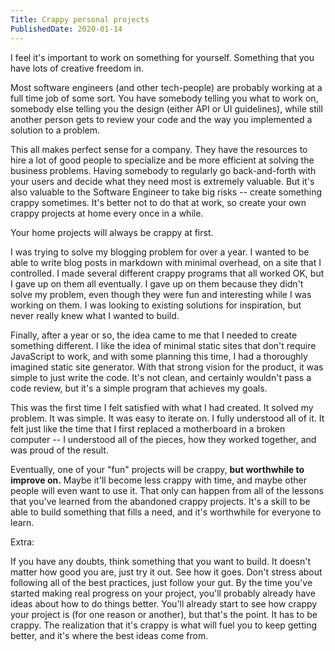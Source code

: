 ```yaml
---
Title: Crappy personal projects
PublishedDate: 2020-01-14
---
```

I feel it's important to work on something for yourself. Something that you have lots of creative freedom in.

Most software engineers (and other tech-people) are probably working at a full time job of some sort. You have somebody telling you what to work on, somebody else telling you the design (either API or UI guidelines), while still another person gets to review your code and the way you implemented a solution to a problem.

This all makes perfect sense for a company. They have the resources to hire a lot of good people to specialize and be more efficient at solving the business problems. Having somebody to regularly go back-and-forth with your users and decide what they need most is extremely valuable. But it's also valuable to the Software Engineer to take big risks -- create something crappy sometimes. It's better not to do that at work, so create your own crappy projects at home every once in a while.

Your home projects will always be crappy at first.

I was trying to solve my blogging problem for over a year. I wanted to be able to write blog posts in markdown with minimal overhead, on a site that I controlled. I made several different crappy programs that all worked OK, but I gave up on them all eventually. I gave up on them because they didn't solve my problem, even though they were fun and interesting while I was working on them. I was looking to existing solutions for inspiration, but never really knew what I wanted to build.

Finally, after a year or so, the idea came to me that I needed to create something different. I like the idea of minimal static sites that don't require JavaScript to work, and with some planning this time, I had a thoroughly imagined static site generator. With that strong vision for the product, it was simple to just write the code. It's not clean, and certainly wouldn't pass a code review, but it's a simple program that achieves my goals.

This was the first time I felt satisfied with what I had created. It solved my problem. It was simple. It was easy to iterate on. I fully understood all of it. It felt just like the time that I first replaced a motherboard in a broken computer -- I understood all of the pieces, how they worked together, and was proud of the result.

Eventually, one of your "fun" projects will be crappy, **but worthwhile to improve on.** Maybe it'll become less crappy with time, and maybe other people will even want to use it. That only can happen from all of the lessons that you've learned from the abandoned crappy projects. It's a skill to be able to build something that fills a need, and it's worthwhile for everyone to learn.

Extra: 

If you have any doubts, think something that you want to build. It doesn't matter how good you are, just try it out. See how it goes. Don't stress about following all of the best practices, just follow your gut. By the time you've started making real progress on your project, you'll probably already have ideas about how to do things better. You'll already start to see how crappy your project is (for one reason or another), but that's the point. It has to be crappy. The realization that it's crappy is what will fuel you to keep getting better, and it's where the best ideas come from.